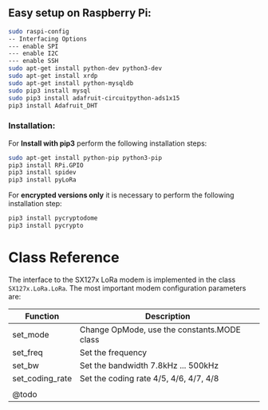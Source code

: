 ## Easy setup on Raspberry Pi:
```bash
sudo raspi-config
-- Interfacing Options
--- enable SPI
--- enable I2C
--- enable SSH
sudo apt-get install python-dev python3-dev
sudo apt-get install xrdp
sudo apt-get install python-mysqldb
sudo pip3 install mysql
sudo pip3 install adafruit-circuitpython-ads1x15 
pip3 install Adafruit_DHT
```

### Installation:
For **Install with pip3** perform the following installation steps:
```bash
sudo apt-get install python-pip python3-pip
pip3 install RPi.GPIO
pip3 install spidev
pip3 install pyLoRa
```

For **encrypted versions only** it is necessary to perform the following installation step:
```bash
pip3 install pycryptodome
pip3 install pycrypto
```

# Class Reference

The interface to the SX127x LoRa modem is implemented in the class `SX127x.LoRa.LoRa`.
The most important modem configuration parameters are:
 
| Function         | Description                                 |
|------------------|---------------------------------------------|
| set_mode         | Change OpMode, use the constants.MODE class |
| set_freq         | Set the frequency                           |
| set_bw           | Set the bandwidth 7.8kHz ... 500kHz         |
| set_coding_rate  | Set the coding rate 4/5, 4/6, 4/7, 4/8      |
| | |
| @todo            |                              |


